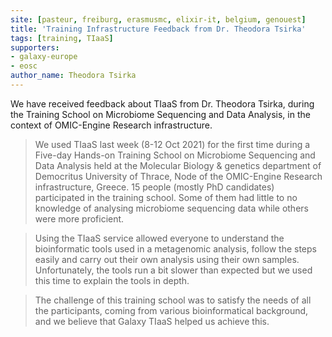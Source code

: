 ```yaml
---
site: [pasteur, freiburg, erasmusmc, elixir-it, belgium, genouest]
title: 'Training Infrastructure Feedback from Dr. Theodora Tsirka'
tags: [training, TIaaS]
supporters:
- galaxy-europe
- eosc
author_name: Theodora Tsirka
---
```

 
We have received feedback about TIaaS from Dr. Theodora Tsirka, during the Training School on Microbiome Sequencing and Data Analysis, in the context of OMIC-Engine Research infrastructure.

> We used TIaaS last week (8-12 Oct 2021) for the first time during a Five-day Hands-on Training School on Microbiome Sequencing and Data Analysis held at the Molecular Biology & genetics department of Democritus University of Thrace, Node of the OMIC-Engine Research infrastructure, Greece. 15 people (mostly PhD candidates) participated in the training school. Some of them had little to no knowledge of analysing microbiome sequencing data while others were more proficient.

> Using the TIaaS service allowed everyone to understand the bioinformatic tools used in a metagenomic analysis, follow the steps easily and carry out their own analysis using their own samples. Unfortunately, the tools run a bit slower than expected but we used this time to explain the tools in depth.

> The challenge of this training school was to satisfy the needs of all the participants, coming from various bioinformatical background, and we believe that Galaxy TIaaS helped us achieve this.

